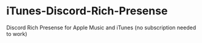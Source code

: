 # iTunes-Discord-Rich-Presense
Discord Rich Presense for Apple Music and iTunes (no subscription needed to work)
